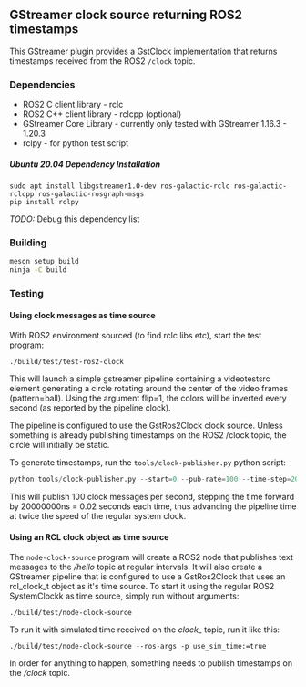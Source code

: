 ## GStreamer clock source returning ROS2 timestamps

This GStreamer plugin provides a GstClock implementation that returns
timestamps received from the ROS2 `/clock` topic.

### Dependencies

* ROS2 C client library - rclc
* ROS2 C++ client library - rclcpp (optional)
* GStreamer Core Library - currently only tested with GStreamer 1.16.3 - 1.20.3
* rclpy - for python test script

##### Ubuntu 20.04 Dependency Installation
```
sudo apt install libgstreamer1.0-dev ros-galactic-rclc ros-galactic-rclcpp ros-galactic-rosgraph-msgs
pip install rclpy
```

_TODO:_ Debug this dependency list

### Building

```bash
meson setup build
ninja -C build
```

### Testing

#### Using clock messages as time source
With ROS2 environment sourced (to find rclc libs etc), start the test program:

```
./build/test/test-ros2-clock
```
This will launch a simple gstreamer pipeline containing a videotestsrc element
generating a circle rotating around the center of the video frames
(pattern=ball). Using the argument flip=1, the colors will be inverted every
second (as reported by the pipeline clock).

The pipeline is configured to use the GstRos2Clock clock source. Unless
something is already publishing timestamps on the ROS2 /clock topic, the circle
will initially be static.

To generate timestamps, run the `tools/clock-publisher.py` python script:

```python
python tools/clock-publisher.py --start=0 --pub-rate=100 --time-step=20000000
```
This will publish 100 clock messages per second, stepping the time forward by
20000000ns = 0.02 seconds each time, thus advancing the pipeline time at twice the
speed of the regular system clock.

#### Using an RCL clock object as time source
The `node-clock-source` program will create a ROS2 node that publishes text messages to the */hello*
topic at regular intervals. It will also create a GStreamer pipeline that is configured to use a
GstRos2Clock that uses an rcl_clock_t object as it's time source. To start it using the regular ROS2 SystemClockk as time source, simply run without arguments:

```
./build/test/node-clock-source
```
To run it with simulated time received on the *clock_* topic, run it like this:
```
./build/test/node-clock-source --ros-args -p use_sim_time:=true
```
In order for anything to happen, something needs to publish timestamps on the */clock* topic.


